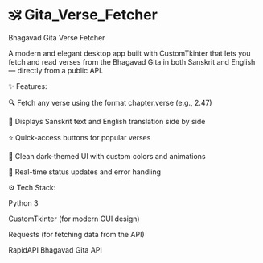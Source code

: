 # 🕉️ Gita_Verse_Fetcher
Bhagavad Gita Verse Fetcher

A modern and elegant desktop app built with CustomTkinter that lets you fetch and read verses from the Bhagavad Gita in both Sanskrit and English — directly from a public API.

✨ Features:

🔍 Fetch any verse using the format chapter.verse (e.g., 2.47)

📜 Displays Sanskrit text and English translation side by side

⭐ Quick-access buttons for popular verses

🧠 Clean dark-themed UI with custom colors and animations

💬 Real-time status updates and error handling

⚙️ Tech Stack:

Python 3

CustomTkinter (for modern GUI design)

Requests (for fetching data from the API)

RapidAPI Bhagavad Gita API

